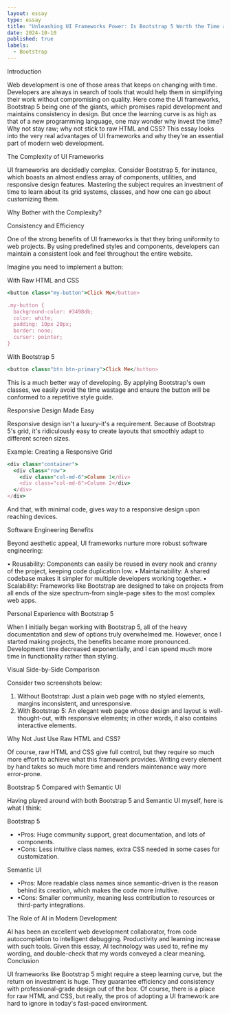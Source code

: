```yaml
---
layout: essay
type: essay
title: "Unleashing UI Frameworks Power: Is Bootstrap 5 Worth the Time and Effort Involved?"
date: 2024-10-10
published: true
labels:
  - Bootstrap
---
```


Introduction

Web development is one of those areas that keeps on changing with time. Developers are always in search of tools that would help them in simplifying their work without compromising on quality. Here come the UI frameworks, Bootstrap 5 being one of the giants, which promises rapid development and maintains consistency in design. But once the learning curve is as high as that of a new programming language, one may wonder why invest the time? Why not stay raw; why not stick to raw HTML and CSS? This essay looks into the very real advantages of UI frameworks and why they're an essential part of modern web development.

The Complexity of UI Frameworks

UI frameworks are decidedly complex. Consider Bootstrap 5, for instance, which boasts an almost endless array of components, utilities, and responsive design features. Mastering the subject requires an investment of time to learn about its grid systems, classes, and how one can go about customizing them.

Why Bother with the Complexity?

Consistency and Efficiency

One of the strong benefits of UI frameworks is that they bring uniformity to web projects. By using predefined styles and components, developers can maintain a consistent look and feel throughout the entire website.

Imagine you need to implement a button:

With Raw HTML and CSS
```ruby
<button class="my-button">Click Me</button>

.my-button {
  background-color: #3498db;
  color: white;
  padding: 10px 20px;
  border: none;
  cursor: pointer;
}
```
With Bootstrap 5
```ruby
<button class="btn btn-primary">Click Me</button>
```
This is a much better way of developing. By applying Bootstrap's own classes, we easily avoid the time wastage and ensure the button will be conformed to a repetitive style guide.

Responsive Design Made Easy

Responsive design isn't a luxury-it's a requirement. Because of Bootstrap 5's grid, it's ridiculously easy to create layouts that smoothly adapt to different screen sizes.

Example: Creating a Responsive Grid
```ruby
<div class="container">
  <div class="row">
    <div class="col-md-6">Column 1</div>
    <div class="col-md-6">Column 2</div>
  </div>
</div>
```
And that, with minimal code, gives way to a responsive design upon reaching devices.

Software Engineering Benefits

Beyond aesthetic appeal, UI frameworks nurture more robust software engineering:

• Reusability: Components can easily be reused in every nook and cranny of the project, keeping code duplication low.
• Maintainability: A shared codebase makes it simpler for multiple developers working together.
• Scalability: Frameworks like Bootstrap are designed to take on projects from all ends of the size spectrum-from single-page sites to the most complex web apps.

Personal Experience with Bootstrap 5

When I initially began working with Bootstrap 5, all of the heavy documentation and slew of options truly overwhelmed me. However, once I started making projects, the benefits became more pronounced. Development time decreased exponentially, and I can spend much more time in functionality rather than styling.

Visual Side-by-Side Comparison

Consider two screenshots below:

1. Without Bootstrap: Just a plain web page with no styled elements, margins inconsistent, and unresponsive.
2. With Bootstrap 5: An elegant web page whose design and layout is well-thought-out, with responsive elements; in other words, it also contains interactive elements.

Why Not Just Use Raw HTML and CSS?

Of course, raw HTML and CSS give full control, but they require so much more effort to achieve what this framework provides. Writing every element by hand takes so much more time and renders maintenance way more error-prone.

Bootstrap 5 Compared with Semantic UI

Having played around with both Bootstrap 5 and Semantic UI myself, here is what I think:

Bootstrap 5
* •Pros: Huge community support, great documentation, and lots of components.
* •Cons: Less intuitive class names, extra CSS needed in some cases for customization.

Semantic UI
* •Pros: More readable class names since semantic-driven is the reason behind its creation, which makes the code more intuitive.
* •Cons: Smaller community, meaning less contribution to resources or third-party integrations.

The Role of AI in Modern Development

AI has been an excellent web development collaborator, from code autocompletion to intelligent debugging. Productivity and learning increase with such tools. Given this essay, AI technology was used to, refine my wording, and double-check that my words conveyed a clear meaning.
Conclusion

UI frameworks like Bootstrap 5 might require a steep learning curve, but the return on investment is huge. They guarantee efficiency and consistency with professional-grade design out of the box. Of course, there is a place for raw HTML and CSS, but really, the pros of adopting a UI framework are hard to ignore in today's fast-paced environment.
